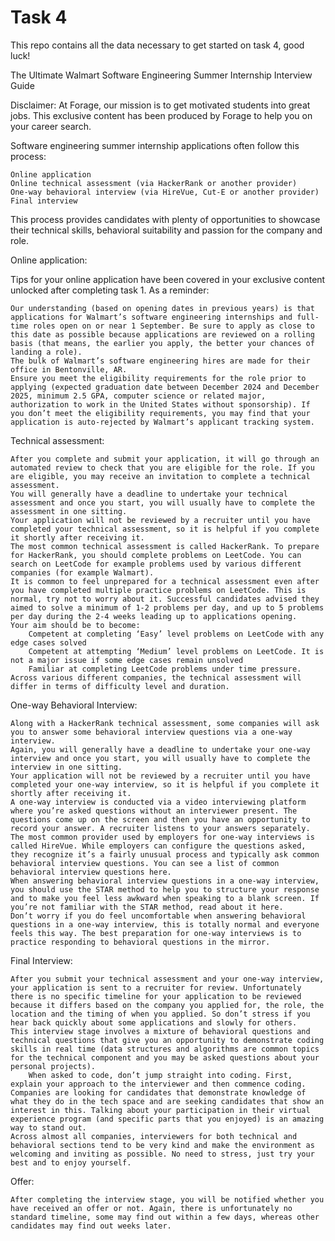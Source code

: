 # Task 4
This repo contains all the data necessary to get started on task 4, good luck!

The Ultimate Walmart Software Engineering Summer Internship Interview Guide

Disclaimer: At Forage, our mission is to get motivated students into great jobs. This exclusive content has been produced by Forage to help you on your career search.


Software engineering summer internship applications often follow this process:

    Online application
    Online technical assessment (via HackerRank or another provider)
    One-way behavioral interview (via HireVue, Cut-E or another provider)
    Final interview

This process provides candidates with plenty of opportunities to showcase their technical skills, behavioral suitability and passion for the company and role.

Online application:

Tips for your online application have been covered in your exclusive content unlocked after completing task 1. As a reminder:

    Our understanding (based on opening dates in previous years) is that applications for Walmart’s software engineering internships and full-time roles open on or near 1 September. Be sure to apply as close to this date as possible because applications are reviewed on a rolling basis (that means, the earlier you apply, the better your chances of landing a role).
    The bulk of Walmart’s software engineering hires are made for their office in Bentonville, AR.
    Ensure you meet the eligibility requirements for the role prior to applying (expected graduation date between December 2024 and December 2025, minimum 2.5 GPA, computer science or related major, authorization to work in the United States without sponsorship). If you don’t meet the eligibility requirements, you may find that your application is auto-rejected by Walmart’s applicant tracking system.


Technical assessment:

    After you complete and submit your application, it will go through an automated review to check that you are eligible for the role. If you are eligible, you may receive an invitation to complete a technical assessment.
    You will generally have a deadline to undertake your technical assessment and once you start, you will usually have to complete the assessment in one sitting.
    Your application will not be reviewed by a recruiter until you have completed your technical assessment, so it is helpful if you complete it shortly after receiving it.
    The most common technical assessment is called HackerRank. To prepare for HackerRank, you should complete problems on LeetCode. You can search on LeetCode for example problems used by various different companies (for example Walmart).
    It is common to feel unprepared for a technical assessment even after you have completed multiple practice problems on LeetCode. This is normal, try not to worry about it. Successful candidates advised they aimed to solve a minimum of 1-2 problems per day, and up to 5 problems per day during the 2-4 weeks leading up to applications opening. 
    Your aim should be to become:
        Competent at completing ‘Easy’ level problems on LeetCode with any edge cases solved
        Competent at attempting ‘Medium’ level problems on LeetCode. It is not a major issue if some edge cases remain unsolved
        Familiar at completing LeetCode problems under time pressure.
    Across various different companies, the technical assessment will differ in terms of difficulty level and duration.


One-way Behavioral Interview:

    Along with a HackerRank technical assessment, some companies will ask you to answer some behavioral interview questions via a one-way interview.
    Again, you will generally have a deadline to undertake your one-way interview and once you start, you will usually have to complete the interview in one sitting.
    Your application will not be reviewed by a recruiter until you have completed your one-way interview, so it is helpful if you complete it shortly after receiving it.
    A one-way interview is conducted via a video interviewing platform where you’re asked questions without an interviewer present. The questions come up on the screen and then you have an opportunity to record your answer. A recruiter listens to your answers separately.
    The most common provider used by employers for one-way interviews is called HireVue. While employers can configure the questions asked, they recognize it’s a fairly unusual process and typically ask common behavioral interview questions. You can see a list of common behavioral interview questions here.
    When answering behavioral interview questions in a one-way interview, you should use the STAR method to help you to structure your response and to make you feel less awkward when speaking to a blank screen. If you’re not familiar with the STAR method, read about it here.
    Don’t worry if you do feel uncomfortable when answering behavioral questions in a one-way interview, this is totally normal and everyone feels this way. The best preparation for one-way interviews is to practice responding to behavioral questions in the mirror.

Final Interview:

    After you submit your technical assessment and your one-way interview, your application is sent to a recruiter for review. Unfortunately there is no specific timeline for your application to be reviewed because it differs based on the company you applied for, the role, the location and the timing of when you applied. So don’t stress if you hear back quickly about some applications and slowly for others. 
    This interview stage involves a mixture of behavioral questions and technical questions that give you an opportunity to demonstrate coding skills in real time (data structures and algorithms are common topics for the technical component and you may be asked questions about your personal projects).
        When asked to code, don’t jump straight into coding. First, explain your approach to the interviewer and then commence coding.
    Companies are looking for candidates that demonstrate knowledge of what they do in the tech space and are seeking candidates that show an interest in this. Talking about your participation in their virtual experience program (and specific parts that you enjoyed) is an amazing way to stand out.
    Across almost all companies, interviewers for both technical and behavioral sections tend to be very kind and make the environment as welcoming and inviting as possible. No need to stress, just try your best and to enjoy yourself.

Offer:

    After completing the interview stage, you will be notified whether you have received an offer or not. Again, there is unfortunately no standard timeline, some may find out within a few days, whereas other candidates may find out weeks later.